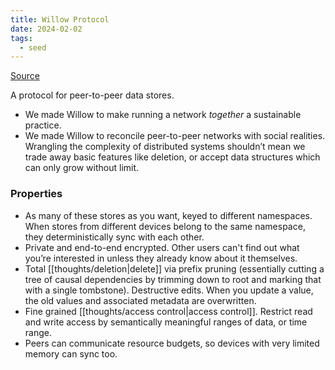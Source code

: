 ```yaml
---
title: Willow Protocol
date: 2024-02-02
tags:
  - seed
---
```

[Source](https://willowprotocol.org/)

A protocol for peer-to-peer data stores.

- We made Willow to make running a network _together_ a sustainable practice.
- We made Willow to reconcile peer-to-peer networks with social realities. Wrangling the complexity of distributed systems shouldn’t mean we trade away basic features like deletion, or accept data structures which can only grow without limit.

### Properties
- As many of these stores as you want, keyed to different namespaces. When stores from different devices belong to the same namespace, they deterministically sync with each other.
- Private and end-to-end encrypted. Other users can't find out what you’re interested in unless they already know about it themselves.
- Total [[thoughts/deletion|delete]] via prefix pruning (essentially cutting a tree of causal dependencies by trimming down to root and marking that with a single tombstone). Destructive edits. When you update a value, the old values and associated metadata are overwritten.
- Fine grained [[thoughts/access control|access control]]. Restrict read and write access by semantically meaningful ranges of data, or time range.
- Peers can communicate resource budgets, so devices with very limited memory can sync too.